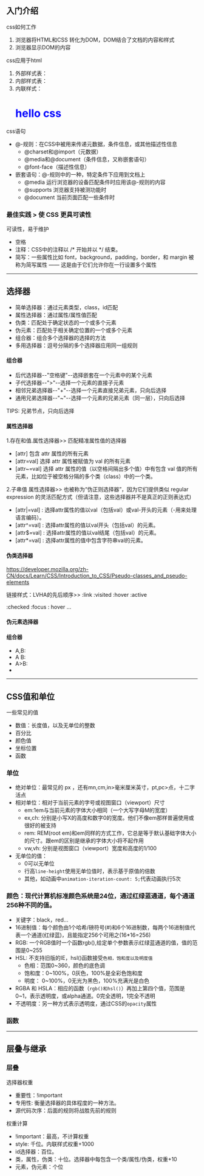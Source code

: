 
## 入门介绍

css如何工作
1. 浏览器将HTML和CSS 转化为DOM，DOM结合了文档的内容和样式
2. 浏览器显示DOM的内容

css应用于html
1. 外部样式表：<link rel="stylesheet" href="style.css">
2. 内部样式表：<style> h1{color:blue;}</style>
3. 内联样式：<h1 style="color:blue;">hello css</h1>

css语句
- @-规则：在CSS中被用来传递元数据，条件信息，或其他描述性信息
    - @charset和@import（元数据）
    - @media和@document（条件信息，又称嵌套语句）
    - @font-face（描述性信息）
- 嵌套语句：@-规则中的一种，特定条件下应用到文档上
    - @media 运行浏览器的设备匹配条件时应用该@-规则的内容
    - @supports 浏览器支持被测功能时
    - @document 当前页面匹配一些条件时


### 最佳实践 > 使 CSS 更具可读性
可读性，易于维护

- 空格
- 注释：CSS中的注释以 /* 开始并以 */ 结束。
- 简写：一些属性比如 font，background，padding，border，和 margin 被称为简写属性 —— 这是由于它们允许你在一行设置多个属性

---

## 选择器
- 简单选择器：通过元素类型，class，id匹配
- 属性选择器：通过属性/属性值匹配
- 伪类：匹配处于确定状态的一个或多个元素
- 伪元素：匹配处于相关确定位置的一个或多个元素
- 组合器：组合多个选择器的选择的方法
- 多用选择器：逗号分隔的多个选择器应用同一组规则

#### 组合器
- 后代选择器--"空格键"--选择嵌套在一个元素中的某个元素
- 子代选择器--">"--选择一个元素的直接子元素
- 相邻兄弟选择器--"+"--选择一个元素直接兄弟元素，只向后选择
- 通用兄弟选择器--"~"--选择一个元素的兄弟元素（同一层），只向后选择

TIPS: 兄弟节点，只向后选择

#### 属性选择器
1.存在和值.属性选择器>> 匹配精准属性值的选择器
- [attr] 包含 attr 属性的所有元素
- [attr=val] 选择 attr 属性被赋值为 val 的所有元素
- [attr~=val] 选择 attr 属性的值（以空格间隔出多个值）中有包含 val 值的所有元素，比如位于被空格分隔的多个类（class）中的一个类。

2.子串值 属性选择器>> 也被称为“伪正则选择器”，因为它们提供类似 regular expression 的灵活匹配方式（但请注意，这些选择器并不是真正的正则表达式)
- [attr|=val] : 选择attr属性的值以val（包括val）或val-开头的元素（-用来处理语言编码）。
- [attr^=val] : 选择attr属性的值以val开头（包括val）的元素。
- [attr$=val] : 选择attr属性的值以val结尾（包括val）的元素。
- [attr*=val] : 选择attr属性的值中包含字符串val的元素。

#### 伪类选择器
https://developer.mozilla.org/zh-CN/docs/Learn/CSS/Introduction_to_CSS/Pseudo-classes_and_pseudo-elements

链接样式：LVHA的先后顺序>> :link :visited :hover :active

:checked :focus : hover ...

#### 伪元素选择器

#### 组合器
- A,B:
- A B:
- A>B:
- 

---

## CSS值和单位

一些常见的值
- 数值：长度值，以及无单位的整数
- 百分比
- 颜色值
- 坐标位置
- 函数

### 单位
- 绝对单位：最常见的 px ，还有mn,cm,in>毫米厘米英寸，pt,pc>点，十二字活点
- 相对单位：相对于当前元素的字号或视图窗口（viewport）尺寸
    - em:1em与当前元素的字体大小相同（一个大写字母M的宽度）
    - ex,ch: 分别是小写X的高度和数字0的宽度。他们不像em那样普遍使用或很好的被支持
    - rem: REM(root em)和em同样的方式工作，它总是等于默认基础字体大小的尺寸。跟em的区别是继承的字体大小将不起作用
    - vw,vh: 分别是视图窗口（viewport）宽度和高度的1/100
- 无单位的值：
    - 0可以无单位
    - 行高`line-height`使用无单位值时，表示基于原值的倍数
    - 其他，如动画中`animation-iteration-count: 5;`代表动画执行5次

### 颜色：现代计算机标准颜色系统是24位，通过红绿蓝通道，每个通道256种不同的值。
- 关键字：black，red...
- 16进制值：每个颜色由1个哈希/磅符号(#)和6个16进制数，每两个16进制值代表一个通道(红绿蓝)，且能指定256个可用之(16*16=256)
- RGB: 一个RGB值时一个函数rgb(),给定单个参数表示红绿蓝通道的值，值的范围是0~255 
- HSL: 不支持旧版的IE，hsl()函数接受`色相，饱和度以及明度值`
    - 色相：范围0~360，颜色的底色调
    - 饱和度：0~100%，0灰色，100%是全彩色饱和度
    - 明度： 0~100%，0无光为黑色，100%充满光是白色
- RGBA 和 HSLA：相应的函数（`rgb()和hsl()`）再加上第四个值，范围是0~1，表示透明度，或alpha通道。0完全透明，1完全不透明
- 不透明度：另一种方式表示透明度，通过CSS的`opacity`属性

### 函数
---

## 层叠与继承

### 层叠
选择器权重
- 重要性：!important
- 专用性: 衡量选择器的具体程度的一种方法。
- 源代码次序：后面的规则将战胜先前的规则

权重计算
- !important：最高，不计算权重
- style: 千位。内联样式权重+1000
- id选择器：百位。
- 类，属性，伪类：十位。选择器中每包含一个类/属性/伪类，权重+10
- 元素，伪元素：个位


